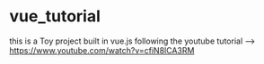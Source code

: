 # vue_tutorial
this is a Toy project built in vue.js following the youtube tutorial --> https://www.youtube.com/watch?v=cfiN8lCA3RM
